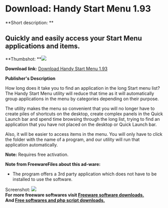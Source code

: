 # Download: Handy Start Menu 1.93

**Short description: **

## Quickly and easily access your Start Menu applications and items.

  
**Thumbshot: **![](http://www.freewarefiles.com/screenshot/hndystrtmnu1_md.jpg)   
  
**Download link:** [Download Handy Start Menu 1.93](http://freesoftwares.boysofts.com/Handy-Start-Menu_program_60404.html)  
  

**Publisher's Description**  
  

How long does it take you to find an application in the long Start menu list?
The Handy Start Menu utility will reduce that time as it will automatically
group applications in the menu by categories depending on their purpose.

The utility makes the menu so convenient that you will no longer have to
create piles of shortcuts on the desktop, create complex panels in the Quick
Launch bar and spend time browsing through the long list, trying to find an
application that you have not placed on the desktop or Quick Launch bar.

Also, it will be easier to access items in the menu. You will only have to
click the folder with the name of a program, and our utility will run that
application automatically.

**Note:** Requires free activation.

**Note from FreewareFiles about this ad-ware:**

  * The program offers a 3rd party application which does not have to be installed to use the software. 

  
  
Screenshot: ![](http://www.freewarefiles.com/screenshot/hndystrtmnu1.jpg)  
**For more freeware softwares visit [Freeware software downloads.](http://freesoftwares.boysofts.com/)**   
**And [Free softwares and php script downloads.](http://www.boysofts.com/)**


